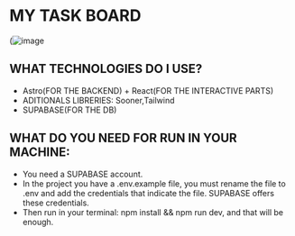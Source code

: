 # MY TASK BOARD

(![image](https://github.com/OtorresO/my-task-board/assets/161916689/bfb2f906-ac3f-48cd-8de1-573e0c461ec7)


## WHAT TECHNOLOGIES DO I USE?
  - Astro(FOR THE BACKEND) + React(FOR THE INTERACTIVE PARTS)
  - ADITIONALS LIBRERIES: Sooner,Tailwind
  - SUPABASE(FOR THE DB)

## WHAT DO YOU NEED FOR RUN IN YOUR MACHINE:
  - You need a SUPABASE account.
  - In the project you have a .env.example file, you must rename the file to .env and add the credentials that indicate the file. SUPABASE offers these credentials.
  - Then run in your terminal: npm install && npm run dev, and that will be enough.
